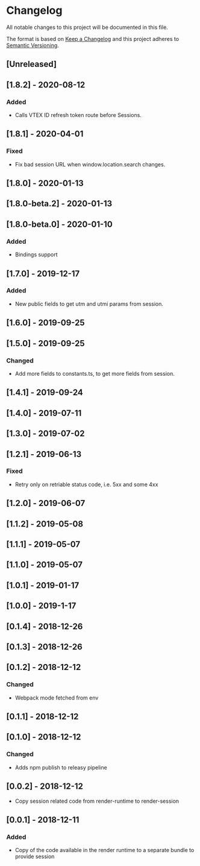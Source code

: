 # Changelog

All notable changes to this project will be documented in this file.

The format is based on [Keep a Changelog](http://keepachangelog.com/en/1.0.0/)
and this project adheres to [Semantic Versioning](http://semver.org/spec/v2.0.0.html).

## [Unreleased]

## [1.8.2] - 2020-08-12
### Added
- Calls VTEX ID refresh token route before Sessions.

## [1.8.1] - 2020-04-01
### Fixed
- Fix bad session URL when window.location.search changes.

## [1.8.0] - 2020-01-13

## [1.8.0-beta.2] - 2020-01-13

## [1.8.0-beta.0] - 2020-01-10
### Added
- Bindings support

## [1.7.0] - 2019-12-17
### Added
- New public fields to get utm and utmi params from session.

## [1.6.0] - 2019-09-25

## [1.5.0] - 2019-09-25
### Changed
- Add more fields to constants.ts, to get more fields from session.

## [1.4.1] - 2019-09-24

## [1.4.0] - 2019-07-11

## [1.3.0] - 2019-07-02

## [1.2.1] - 2019-06-13
### Fixed
- Retry only on retriable status code, i.e. 5xx and some 4xx

## [1.2.0] - 2019-06-07

## [1.1.2] - 2019-05-08

## [1.1.1] - 2019-05-07

## [1.1.0] - 2019-05-07

## [1.0.1] - 2019-01-17

## [1.0.0] - 2019-1-17

## [0.1.4] - 2018-12-26

## [0.1.3] - 2018-12-26

## [0.1.2] - 2018-12-12
### Changed
- Webpack mode fetched from env

## [0.1.1] - 2018-12-12

## [0.1.0] - 2018-12-12
### Changed
- Adds npm publish to releasy pipeline

## [0.0.2] - 2018-12-12
- Copy session related code from render-runtime to render-session

## [0.0.1] - 2018-12-11
### Added
- Copy of the code available in the render runtime to a separate bundle to provide session